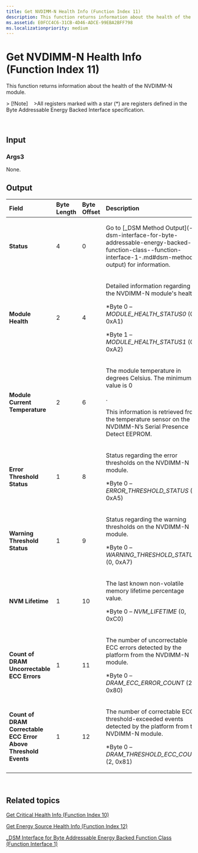 ```yaml
---
title: Get NVDIMM-N Health Info (Function Index 11)
description: This function returns information about the health of the NVDIMM-N module.
ms.assetid: E0FCC4C6-31CB-4D46-ADCE-99EBA2BFF798
ms.localizationpriority: medium
---
```


# <span id="storage.get_nvdimm-n_health_info__function_index_11_"></span>Get NVDIMM-N Health Info (Function Index 11)


This function returns information about the health of the NVDIMM-N module.

&gt; \[!Note\]   
&gt;All registers marked with a star (\*) are registers defined in the Byte Addressable Energy Backed Interface specification.

 

## <span id="Input"></span><span id="input"></span><span id="INPUT"></span>Input


### <span id="Args3"></span><span id="args3"></span><span id="ARGS3"></span>Args3

None.

## <span id="Output"></span><span id="output"></span><span id="OUTPUT"></span>Output


<table>
<colgroup>
<col width="25%" />
<col width="25%" />
<col width="25%" />
<col width="25%" />
</colgroup>
<thead>
<tr class="header">
<th align="left">Field</th>
<th align="left">Byte Length</th>
<th align="left">Byte Offset</th>
<th align="left">Description</th>
</tr>
</thead>
<tbody>
<tr class="odd">
<td align="left"><strong>Status</strong></td>
<td align="left">4</td>
<td align="left">0</td>
<td align="left"><p>Go to [_DSM Method Output](-dsm-interface-for-byte-addressable-energy-backed-function-class--function-interface-1-.md#dsm-method-output) for information.</p></td>
</tr>
<tr class="even">
<td align="left"><strong>Module Health</strong></td>
<td align="left">2</td>
<td align="left">4</td>
<td align="left"><p>Detailed information regarding the NVDIMM-N module's health.</p>
<p>*Byte 0 – <em>MODULE_HEALTH_STATUS0</em> (0, 0xA1)</p>
<p>*Byte 1 – <em>MODULE_HEALTH_STATUS1</em> (0, 0xA2)</p></td>
</tr>
<tr class="odd">
<td align="left"><strong>Module Current Temperature</strong></td>
<td align="left">2</td>
<td align="left">6</td>
<td align="left"><p>The module temperature in degrees Celsius. The minimum value is 0</p>
.
<p>This information is retrieved from the temperature sensor on the NVDIMM-N’s Serial Presence Detect EEPROM.</p></td>
</tr>
<tr class="even">
<td align="left"><strong>Error Threshold Status</strong></td>
<td align="left">1</td>
<td align="left">8</td>
<td align="left"><p>Status regarding the error thresholds on the NVDIMM-N module.</p>
<p>*Byte 0 – <em>ERROR_THRESHOLD_STATUS</em> (0, 0xA5)</p></td>
</tr>
<tr class="odd">
<td align="left"><strong>Warning Threshold Status</strong></td>
<td align="left">1</td>
<td align="left">9</td>
<td align="left"><p>Status regarding the warning thresholds on the NVDIMM-N module.</p>
<p>*Byte 0 – <em>WARNING_THRESHOLD_STATUS</em> (0, 0xA7)</p></td>
</tr>
<tr class="even">
<td align="left"><strong>NVM Lifetime</strong></td>
<td align="left">1</td>
<td align="left">10</td>
<td align="left"><p>The last known non-volatile memory lifetime percentage value.</p>
<p>*Byte 0 – <em>NVM_LIFETIME</em> (0, 0xC0)</p></td>
</tr>
<tr class="odd">
<td align="left"><strong>Count of DRAM Uncorrectable ECC Errors</strong></td>
<td align="left">1</td>
<td align="left">11</td>
<td align="left"><p>The number of uncorrectable ECC errors detected by the platform from the NVDIMM-N module.</p>
<p>*Byte 0 – <em>DRAM_ECC_ERROR_COUNT</em> (2, 0x80)</p></td>
</tr>
<tr class="even">
<td align="left"><strong>Count of DRAM Correctable ECC Error Above Threshold Events</strong></td>
<td align="left">1</td>
<td align="left">12</td>
<td align="left"><p>The number of correctable ECC threshold-exceeded events detected by the platform from the NVDIMM-N module.</p>
<p>*Byte 0 – <em>DRAM_THRESHOLD_ECC_COUNT</em> (2, 0x81)</p></td>
</tr>
</tbody>
</table>

 

## <span id="related_topics"></span>Related topics


[Get Critical Health Info (Function Index 10)](get-critical-health-info--function-index-10-.md)

[Get Energy Source Health Info (Function Index 12)](get-energy-source-health-info--function-index-12-.md)

[\_DSM Interface for Byte Addressable Energy Backed Function Class (Function Interface 1)](-dsm-interface-for-byte-addressable-energy-backed-function-class--function-interface-1-.md)

 

 






